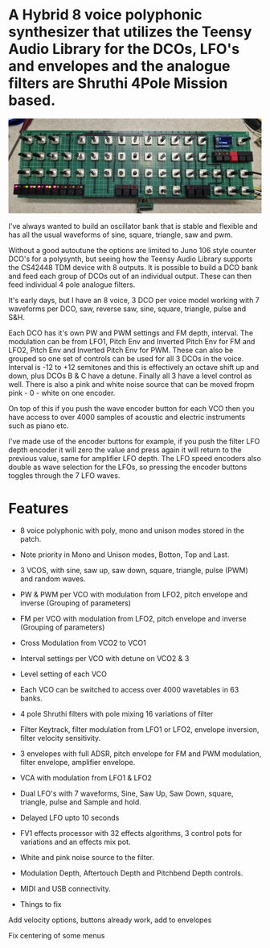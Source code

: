 # A Hybrid 8 voice polyphonic synthesizer that utilizes the Teensy Audio Library for the DCOs, LFO's and envelopes and the analogue filters are Shruthi 4Pole Mission based.

![Synth](Photos/synth.jpg)

I've always wanted to build an oscillator bank that is stable and flexible and has all the usual waveforms of sine, square, triangle, saw and pwm. 

Without a good autoutune the options are limited to Juno 106 style counter DCO's for a polysynth, but seeing how the Teensy Audio Library supports the CS42448 TDM device with 8 outputs. It is possible to build a DCO bank and feed each group of DCOs out of an individual output. These can then feed individual 4 pole analogue filters.

It's early days, but I have an 8 voice, 3 DCO per voice model working with 7 waveforms per DCO, saw, reverse saw, sine, square, triangle, pulse and S&H.

Each DCO has it's own PW and PWM settings and FM depth, interval. The modulation can be from LFO1, Pitch Env and Inverted Pitch Env for FM and LFO2, Pitch Env and Inverted Pitch Env for PWM. These can also be grouped so one set of controls can be used for all 3 DCOs in the voice. Interval is -12 to +12 semitones and this is effectively an octave shift up and down, plus DCOs B & C have a detune. Finally all 3 have a level control as well. There is also a pink and white noise source that can be moved fropm pink - 0 - white on one encoder.

On top of this if you push the wave encoder button for each VCO then you have access to over 4000 samples of acoustic and electric instruments such as piano etc.

I've made use of the encoder buttons for example, if you push the filter LFO depth encoder it will zero the value and press again it will return to the previous value, same for amplifier LFO depth.  The LFO speed encoders also double as wave selection for the LFOs, so pressing the encoder buttons toggles through the 7 LFO waves.

# Features
* 8 voice polyphonic with poly, mono and unison modes stored in the patch.
* Note priority in Mono and Unison modes, Botton, Top and Last.
* 3 VCOS, with sine, saw up, saw down, square, triangle, pulse (PWM) and random waves.
* PW & PWM per VCO with modulation from LFO2, pitch envelope and inverse (Grouping of parameters)
* FM per VCO with modulation from LFO2, pitch envelope and inverse (Grouping of parameters)
* Cross Modulation from VCO2 to VCO1
* Interval settings per VCO with detune on VCO2 & 3
* Level setting of each VCO
* Each VCO can be switched to access over 4000 wavetables in 63 banks.
* 4 pole Shruthi filters with pole mixing 16 variations of filter
* Filter Keytrack, filter modulation from LFO1 or LFO2, envelope inversion, filter velocity sensitivity.
* 3 envelopes with full ADSR, pitch envelope for FM and PWM modulation, filter envelope, amplifier envelope.
* VCA with modulation from LFO1 & LFO2
* Dual LFO's with 7 waveforms, Sine, Saw Up, Saw Down, square, triangle, pulse and Sample and hold.
* Delayed LFO upto 10 seconds
* FV1 effects processor with 32 effects algorithms, 3 control pots for variations and an effects mix pot.
* White and pink noise source to the filter.
* Modulation Depth, Aftertouch Depth and Pitchbend Depth controls.
* MIDI and USB connectivity.

* Things to fix

Add velocity options, buttons already work, add to envelopes

Fix centering of some menus
